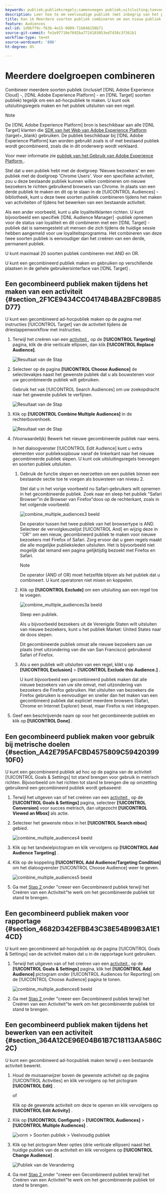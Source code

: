 ```yaml
---
keywords: publiek;publieksregels;samenvoegen publiek;uitsluiting;toevoegen uitsluiting;uitsluiten;combineren publiek;ad-hocpubliek
description: Leer hoe te om veelvoudige publiek (met inbegrip van het publiek van Adobe Experience Cloud en  [!DNL Target]  publiek) op de vlucht te combineren om ad hoc publiek tot stand te brengen.
title: Kan ik Meerdere soorten publiek combineren om een nieuw publiek te maken?
feature: Audiences
exl-id: 1d9bff9c-f63b-4e15-9809-71b046158b71
source-git-commit: fe1e97710e7692ba7724103853ed7438c3f361b1
workflow-type: tm+mt
source-wordcount: '886'
ht-degree: 0%

---
```


# Meerdere doelgroepen combineren

Combineer meerdere soorten publiek (inclusief [!DNL Adobe Experience Cloud] -, [!DNL Adobe Experience Platform] - en [!DNL Target] soorten publiek) tegelijk om een ad-hocpubliek te maken. U kunt ook uitsluitingsregels maken en het publiek uitsluiten van een regel.

>[!NOTE]
>
>De [!DNL Adobe Experience Platform] bron is beschikbaar aan alle [!DNL Target] klanten die [ SDK van het Web van Adobe Experience Platform ](https://experienceleague.adobe.com/docs/target-dev/developer/client-side/aep-web-sdk.html?lang=en){target=_blank} gebruiken. De publiek beschikbaar bij [!DNL Adobe Experience Platform] kan worden gebruikt zoals is of met bestaand publiek wordt gecombineerd, zoals die in dit onderwerp wordt verklaard.
>
>Voor meer informatie zie [ publiek van het Gebruik van Adobe Experience Platform ](/help/main/c-target/c-audiences/audiences.md#aep).

Stel dat u een publiek hebt met de doelgroep &#39;Nieuwe bezoekers&#39; en een publiek met de doelgroep &#39;Chrome Users&#39;. Voor een specifieke activiteit, zou u deze bestaande publiek kunnen willen combineren om nieuwe bezoekers te richten gebruikend browsers van Chrome. In plaats van een derde publiek te maken en dit op te slaan in de [!UICONTROL Audiences] -bibliotheek, kunt u deze twee soorten publiek combineren tijdens het maken van activiteiten of tijdens het bewerken van een bestaande activiteit.

Als een ander voorbeeld, kunt u alle loyaliteitklanten richten. U kunt bijvoorbeeld een specifiek [!DNL Audience Manager] -publiek opnemen voor de status van loyaliteit en dit combineren met een [!DNL Target] -publiek dat is samengesteld uit mensen die zich tijdens de huidige sessie hebben aangemeld voor uw loyaliteitsprogramma. Het combineren van deze twee soorten publiek is eenvoudiger dan het creëren van een derde, permanent publiek.

U kunt maximaal 20 soorten publiek combineren met AND en OR.

U kunt een gecombineerd publiek maken en gebruiken op verschillende plaatsen in de gehele gebruikersinterface van [!DNL Target] .

## Een gecombineerd publiek maken tijdens het maken van een activiteit {#section_2F1CE9434CC04174B4BA2BFC89B85D77}

U kunt een gecombineerd ad-hocpubliek maken op de pagina met instructies [!UICONTROL Target] van de activiteit tijdens de driestappenworkflow met instructies.

1. Terwijl het creëren van een [ activiteit ](/help/main/c-activities/activities.md#concept_D317A95A1AB54674BA7AB65C7985BA03), op de **[!UICONTROL Targeting]** pagina, klik de drie verticale ellipsen, dan klik **[!UICONTROL Replace Audience]**.

   ![ Resultaat van de Stap ](assets/edit_audience.png)

1. Selecteer op de pagina **[!UICONTROL Choose Audience]** de selectievakjes naast het gewenste publiek dat u als bouwstenen voor uw gecombineerde publiek wilt gebruiken.

   Gebruik het vak [!UICONTROL Search Audiences] om uw zoekopdracht naar het gewenste publiek te verfijnen.

   ![ Resultaat van de Stap ](assets/combine_multiple_audiences1.png)

1. Klik op **[!UICONTROL Combine Multiple Audiences]** in de rechterbovenhoek.

   ![ Resultaat van de Stap ](assets/combine_multiple_audiences2.png)

1. (Voorwaardelijk) Bewerk het nieuwe gecombineerde publiek naar wens.

   In het dialoogvenster [!UICONTROL Edit Audience] kunt u extra elementen voor publieksopbouw vanaf de linkerkant naar het nieuwe gecombineerde publiek slepen. U kunt ook uitsluitingsregels toevoegen en soorten publiek uitsluiten.

   1. Gebruik de functie slepen en neerzetten om een publiek binnen een bestaande sectie toe te voegen als bouwsteen van niveau 2.

      Stel dat u in het vorige voorbeeld nu Safari-gebruikers wilt opnemen in het gecombineerde publiek. Zoek naar en sleep het publiek &quot;Safari Browser&quot;in de Browser van Firefox&quot;doos op de rechterkant, zoals in het volgende voorbeeld:

      ![ combine_multiple_audiences3 beeld ](assets/combine_multiple_audiences3.png)

      De operator tussen het twee publiek van het browsertype is AND. Selecteer de vervolgkeuzelijst [!UICONTROL And] en wijzig deze in &#39;&#39;OR&#39;&#39; om een nieuw, gecombineerd publiek te maken voor nieuwe bezoekers met Firefox of Safari. Zorg ervoor dat u geen regels maakt die alle mogelijke publieksleden uitsluiten. Het is bijvoorbeeld niet mogelijk dat iemand een pagina gelijktijdig bezoekt met Firefox en Safari.

      >[!NOTE]
      >
      >De operator (AND of OR) moet hetzelfde blijven als het publiek dat u combineert. U kunt operatoren niet mixen en koppelen.

   1. Klik op **[!UICONTROL Exclude]** om een uitsluiting aan een regel toe te voegen.

      ![ combine_multiple_audiences3a beeld ](assets/combine_multiple_audiences3a.png)

      Sleep een publiek.

      Als u bijvoorbeeld bezoekers uit de Verenigde Staten wilt uitsluiten van nieuwe bezoekers, kunt u het publiek Market: United States naar de doos slepen.

      Dit gecombineerde publiek omvat alle nieuwe bezoekers aan uw plaats (met uitzondering van die van San Francisco) gebruikend Safari of Firefox.

   1. Als u een publiek wilt uitsluiten van een regel, klikt u op **[!UICONTROL Exclusion]** > **[!UICONTROL Exclude this Audience.]** .

      U kunt bijvoorbeeld een gecombineerd publiek maken dat alle nieuwe bezoekers van uw site omvat, met uitzondering van bezoekers die Firefox gebruiken. Het uitsluiten van bezoekers die Firefox gebruiken is eenvoudiger en sneller dan het maken van een gecombineerd publiek dat expliciet meerdere browsers (Safari, Chrome en Internet Explorer) bevat, maar Firefox is niet inbegrepen.

1. Geef een beschrijvende naam op voor het gecombineerde publiek en klik op **[!UICONTROL Done]** .

## Een gecombineerd publiek maken voor gebruik bij metrische doelen {#section_A42E795AFCBD4575809C5942039910F0}

U kunt een gecombineerd publiek ad hoc op de pagina van de activiteit [!UICONTROL Goals & Settings] tot stand brengen voor gebruik in metrisch richten. Bijvoorbeeld om het richten tot stand te brengen die op omzetting gebruikend een gecombineerd publiek wordt gebaseerd:

1. Terwijl het uitgeven van of het creëren van een [ activiteit ](/help/main/c-activities/activities.md#concept_D317A95A1AB54674BA7AB65C7985BA03), op de **[!UICONTROL Goals & Settings]** pagina, selecteer **[!UICONTROL Conversion]** voor succes metrisch, dan uitgezocht **[!UICONTROL Viewed an Mbox]** als actie.
1. Selecteer het gewenste mbox in het **[!UICONTROL Search mbox]** gebied.

   ![ combine_multiple_audiences4 beeld ](assets/combine_multiple_audiences4.png)

1. Klik op het tandwielpictogram en klik vervolgens op **[!UICONTROL Add Audience Targeting]** .
1. Klik op de koppeling **[!UICONTROL Add Audience/Targeting Condition]** om het dialoogvenster [!UICONTROL Choose Audience] weer te geven.

   ![ combine_multiple_audiences5 beeld ](assets/combine_multiple_audiences5.png)

1. Ga met [ Stap 2 ](/help/main/c-target/combining-multiple-audiences.md#section_2F1CE9434CC04174B4BA2BFC89B85D77) onder &quot;creeer een Gecombineerd publiek terwijl het Creëren van een Activiteit&quot;te werk om het gecombineerde publiek tot stand te brengen.

## Een gecombineerd publiek maken voor rapportage {#section_4682D342EFBB43C38E54B99B3A1E14CD}

U kunt een gecombineerd ad-hocpubliek op de pagina [!UICONTROL Goals & Settings] van de activiteit maken dat u in de rapportage kunt gebruiken.

1. Terwijl het uitgeven van of het creëren van een [ activiteit ](/help/main/c-activities/activities.md#concept_D317A95A1AB54674BA7AB65C7985BA03), op de **[!UICONTROL Goals & Settings]** pagina, klik het **[!UICONTROL Add Audience]** pictogram onder [!UICONTROL Audiences for Reporting] om de [!UICONTROL Choose Audience] pagina te tonen.

   ![ combine_multiple_audiences6 beeld ](assets/combine_multiple_audiences6.png)

1. Ga met [ Stap 2 ](/help/main/c-target/combining-multiple-audiences.md#section_2F1CE9434CC04174B4BA2BFC89B85D77) onder &quot;creeer een Gecombineerd publiek terwijl het Creëren van een Activiteit&quot;te werk om het gecombineerde publiek tot stand te brengen.

## Een gecombineerd publiek maken tijdens het bewerken van een activiteit {#section_364A12CE96E04B61B7C18113AA586C2C}

U kunt een gecombineerd ad-hocpubliek maken terwijl u een bestaande activiteit bewerkt.

1. Houd de muisaanwijzer boven de gewenste activiteit op de pagina [!UICONTROL Activities] en klik vervolgens op het pictogram **[!UICONTROL Edit]** .

   of

   Klik op de gewenste activiteit om deze te openen en klik vervolgens op **[!UICONTROL Edit Activity]** .

1. Klik op **[!UICONTROL Configure]** > **[!UICONTROL Audiences]** > **[!UICONTROL Multiple Audiences]** .

   ![ vorm > Soorten publiek > Veelvoudig publiek ](assets/combine_multiple_audiences7.png)

1. Klik op het pictogram Meer opties (drie verticale ellipsen) naast het huidige publiek van de activiteit en klik vervolgens op **[!UICONTROL Change Audience]** .

   ![ Publiek van de Verandering ](assets/combine_multiple_audiences8.png)

1. Ga met [ Stap 2 ](/help/main/c-target/combining-multiple-audiences.md#section_2F1CE9434CC04174B4BA2BFC89B85D77) onder &quot;creeer een Gecombineerd publiek terwijl het Creëren van een Activiteit&quot;te werk om het gecombineerde publiek tot stand te brengen.
